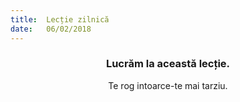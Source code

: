 ```yaml
---
title:  Lecție zilnică
date:   06/02/2018
---
```


### <center>Lucrăm la această lecție.</center>
<center>Te rog intoarce-te mai tarziu.</center>